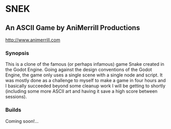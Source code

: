 # SNEK
## An ASCII Game by AniMerrill Productions

http://www.animerrill.com

### Synopsis

This is a clone of the famous (or perhaps infamous) game Snake created in the Godot Engine. Going against the design conventions of the Godot Engine, the game only uses a single scene with a single node and script. It was mostly done as a challenge to myself to make a game in four hours and I basically succeeded beyond some cleanup work I will be getting to shortly (including some more ASCII art and having it save a high score between sessions).

### Builds

Coming soon!...
